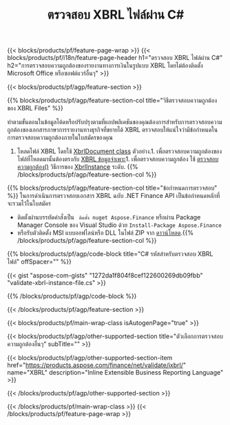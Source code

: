 ﻿---
title: ตรวจสอบ XBRL ไฟล์ผ่าน C#
description: โค้ดตัวอย่างสำหรับการตรวจสอบความถูกต้องของไฟล์ XBRL ใช้โค้ดตัวอย่าง API เพื่อตรวจสอบความถูกต้องของไฟล์แบตช์ XBRL ภายในแอปพลิเคชันที่ใช้ .NET 
url: /th/net/validate/xbrl/
family: finance
platformtag: net
feature: validate
informat: XBRL
outformat: 
otherformats: 
---
{{< blocks/products/pf/feature-page-wrap >}}
{{< blocks/products/pf/i18n/feature-page-header h1="ตรวจสอบ XBRL ไฟล์ผ่าน C#" h2="การตรวจสอบความถูกต้องของรายงานทางการเงินในรูปแบบ XBRL โดยไม่ต้องติดตั้ง Microsoft Office หรือซอฟต์แวร์อื่นๆ" >}}

{{< blocks/products/pf/agp/feature-section >}}

{{% blocks/products/pf/agp/feature-section-col title="วิธีตรวจสอบความถูกต้องของ XBRL Files" %}}

ทำตามขั้นตอนในข้อมูลโค้ดหรือปรับปรุงตามที่แอปพลิเคชันของคุณต้องการสำหรับการตรวจสอบความถูกต้องของเอกสารภาษาการรายงานทางธุรกิจที่ขยายได้ XBRL ตรวจสอบให้แน่ใจว่ามีข้อกำหนดในการตรวจสอบความถูกต้องภายในใบสมัครของคุณ

1. โหลดไฟล์ XBRL โดยใช้ [XbrlDocument class](https://apireference.aspose.com/finance/net/aspose.finance.xbrl/xbrldocument) ตัวอย่าง.1. เพื่อตรวจสอบความถูกต้องของไฟล์ที่โหลดมานั้นต้องตรงกับ [XBRL ข้อมูลจำเพาะ](http://www.xbrl.org/specification/inlinexbrl-part1/rec-2013-11-18/inlinexbrl-part1-rec-2013-11-18.html)1. เพื่อตรวจสอบความถูกต้อง ใช้ [ตรวจสอบความถูกต้อง()](https://apireference.aspose.com/finance/net/aspose.finance.xbrl/xbrlinstance/methods/validate) วิธีการของ [XbrlInstance](https://apireference.aspose.com/finance/net/aspose.finance.xbrl/xbrlinstance) ระดับ.
{{% /blocks/products/pf/agp/feature-section-col %}}

{{% blocks/products/pf/agp/feature-section-col title="ข้อกำหนดการตรวจสอบ" %}}
ในการดำเนินการตรวจสอบเอกสาร XBRL ฉบับ .NET Finance API เป็นข้อกำหนดหลักที่จะรวมไว้ในใบสมัคร 
- ติดตั้งผ่านบรรทัดคำสั่งเป็น ``` ติดตั้ง nuget Aspose.Finance``` หรือผ่าน Package Manager Console ของ Visual Studio ด้วย ```Install-Package Aspose.Finance```
- หรือรับตัวติดตั้ง MSI แบบออฟไลน์หรือ DLL ในไฟล์ ZIP จาก [ดาวน์โหลด](https://downloads.aspose.com/finance/net).{{% /blocks/products/pf/agp/feature-section-col %}}

{{% blocks/products/pf/agp/code-block title="C# รหัสสำหรับตรวจสอบ XBRL ไฟล์" offSpacer="" %}}

{{< gist "aspose-com-gists" "1272da1f804f8cef122600269db09fbb" "validate-xbrl-instance-file.cs" >}}

{{% /blocks/products/pf/agp/code-block %}}

{{< /blocks/products/pf/agp/feature-section >}}

{{< blocks/products/pf/main-wrap-class isAutogenPage="true" >}}

{{< blocks/products/pf/agp/other-supported-section title="ตัวเลือกการตรวจสอบความถูกต้องอื่นๆ" subTitle="" >}}

{{< blocks/products/pf/agp/other-supported-section-item href="https://products.aspose.com/finance/net/validate/ixbrl/" name="XBRL" description="Inline Extensible Business Reporting Language" >}}

{{< /blocks/products/pf/agp/other-supported-section >}}

{{< /blocks/products/pf/main-wrap-class >}}
{{< /blocks/products/pf/feature-page-wrap >}}
